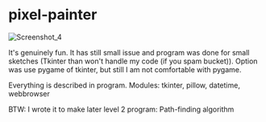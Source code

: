 # pixel-painter

![Screenshot_4](https://user-images.githubusercontent.com/57571014/78458140-64293d00-76af-11ea-9eb8-9788a2d497cf.png)

It's genuinely fun. It has still small issue and program was done for small sketches (Tkinter than won't handle my code (if you spam bucket)). Option was use pygame of tkinter, but still I am not comfortable with pygame.

Everything is described in program.
Modules:  tkinter, pillow, datetime, webbrowser

BTW: I wrote it to make later level 2 program: Path-finding algorithm
